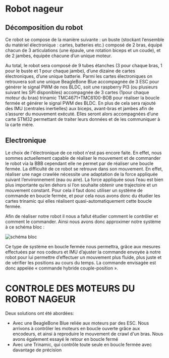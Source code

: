 # Robot nageur

## Décomposition du robot 

Ce robot se compose de la manière suivante : un buste (stockant l’ensemble du matériel électronique : cartes, batteries etc.) composé de 2 bras, équipé chacun de 3 articulations (une épaule, une rotation biceps et un coude), et de 2 jambes, équipée chacune d’un unique moteur. 

Au total, le robot sera composé de 9 tubes étanches (3 pour chaque bras, 1 pour le buste et 1 pour chaque jambe), d’une dizaine de cartes électroniques, d’une unique batterie. Parmi les cartes électroniques on retrouvera soit une unique BeagleBone Blue accompagnée de 3 ESC pour générer le signal PWM de nos BLDC, soit une raspberry PI3 (ou plusieurs suivant les SPI disponibles) accompagnée de 3 cartes (1pour chaque moteur du bras) trinamic TMC4671+TMC6100-BOB pour réaliser la boucle fermée et générer le signal PWM des BLDC. 
En plus de cela sera rajouté des IMU (centrales inertielles) aux biceps, avant-bras et jambes afin de s’assurer du mouvement exécuté. Elles seront alors accompagnées d’une carte STM32 permettant de traiter leurs données et de les communiquer à la carte mère.

## Electronique 

Le choix de l'électronique de ce robot n'est pas encore faite. En effet, nous sommes actuellement capable de réaliser le mouvement et de commander le robot via la BBB cependant elle ne permet par de réaliser une boucle fermée. La difficulté de ce robot se retrouve dans son mouvement. En effet, réaliser une nage crawlée nécessite une adaptation de la force appliquée suivant l’environnement (eau ou aire). La force appliquée sous l’eau est bien plus importante qu’en dehors si l’on souhaite obtenir une trajectoire et un mouvement constant. Pour cela il faut donc utiliser un système de commande en boucle fermée, et pour cela nous avons donc du étudier les cartes trinamic qui elles réalisent quasi-automatiquement cette boucle fermée.

Afin de réaliser notre robot il nous a fallut étudier comment le contrôler et comment le commander.
Ainsi nous avons donc approximer notre système à ce schéma bloc :

![schéma bloc](https://github.com/Katell-Lag/robot_nageur/blob/main/controle_robot/sch%C3%A9ma_bloc.png?raw=true)

Ce type de système en boucle fermée nous permettra, grâce aux mesures effectuées par nos codeurs et IMU d’ajuster la commande envoyée à notre robot pour lui permettre d’effectuer un mouvement plus fluide, plus juste et de vérifier les positions au cours du temps. La commande envisagée est donc appelée « commande hybride couple-position ».

# CONTROLE DES MOTEURS DU ROBOT NAGEUR

Deux solutions ont été abordées: 
  - Avec une BeagleBone Blue reliée aux moteurs par des ESC. Nous arrivons à contrôler les moteurs en boucle ouverte grâce aux encodeurs, et ainsi à reproduire le mouvement de crawl d'un bras. Nous avons également essayé le retour en boucle fermé
  - Avec une Trinamic, qui contrôle toute seule en boucle fermée avec davantage de précision
